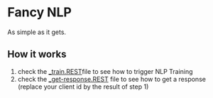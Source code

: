 # Fancy NLP

As simple as it gets.

## How it works
1. check the [_train.REST](https://github.com/fancy-flashcard/fancy-nlp/blob/master/_train.REST)file to see how to trigger NLP Training
2. check the [_get-response.REST](https://github.com/fancy-flashcard/fancy-nlp/blob/master/_train.REST) file to see how to get a response (replace your client id by the result of step 1)

